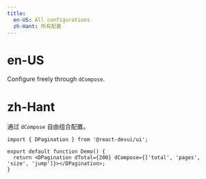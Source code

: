 ```yaml
---
title:
  en-US: All configurations
  zh-Hant: 所有配置
---
```


# en-US

Configure freely through `dCompose`.

# zh-Hant

通过 `dCompose` 自由组合配置。

```tsx
import { DPagination } from '@react-devui/ui';

export default function Demo() {
  return <DPagination dTotal={200} dCompose={['total', 'pages', 'size', 'jump']}></DPagination>;
}
```
